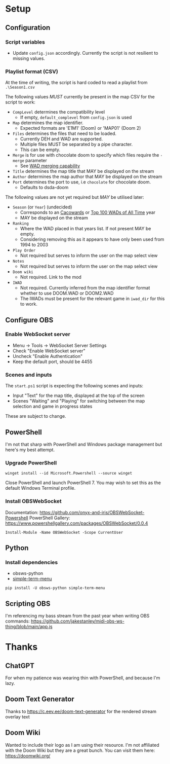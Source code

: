 # Setup

## Configuration

### Script variables

- Update `config.json` accordingly. Currently the script is not resilient to missing values.

### Playlist format (CSV)

At the time of writing, the script is hard coded to read a playlist from `.\Season1.csv`

The following values _MUST_ currently be present in the map CSV for the script to work:

- `CompLevel` determines the compatibility level
	- If empty, `default_complevel` from `config.json` is used
- `Map` determines the map identifier. 
	- Expected formats are 'E1M1' (Doom) or 'MAP01' (Doom 2)
- `Files` determines the files that need to be loaded. 
	- Currently DEH and WAD are supported. 
	- Multiple files MUST be separated by a pipe character. 
	- This can be empty.
- `Merge` is for use with chocolate doom to specify which files require the `-merge` parameter
	- See [WAD merging capability](https://www.chocolate-doom.org/wiki/index.php/WAD_merging_capability)
- `Title` determines the map title that MAY be displayed on the stream
- `Author` determines the map author that MAY be displayed on the stream
- `Port` determines the port to use, i.e `chocolate` for chocolate doom.
	- Defaults to dsda-doom

The following values are not yet required but _MAY_ be utilised later:

- `Season` (or `Year`) (undecided)
	- Corresponds to an [Cacowards](https://doomwiki.org/wiki/Cacowards) or [Top 100 WADs of All Time](https://doomwiki.org/wiki/Top_100_WADs_of_All_Time) year
	- MAY be displayed on the stream
- `Ranking`
	- Where the WAD placed in that years list. If not present MAY be empty. 
	- Considering removing this as it appears to have only been used from 1994 to 2003
- `Play Order`
	- Not required but serves to inform the user on the map select view
- `Notes`
	- Not required but serves to inform the user on the map select view
- `Doom wiki`
	- Not required. Link to the mod
- `IWAD`
 	- Not required. Currently inferred from the map identifier format whether to use DOOM.WAD or DOOM2.WAD
 	- The IWADs must be present for the relevant game in `iwad_dir` for this to work.

## Configure OBS

### Enable WebSocket server

- Menu -> Tools -> WebSocket Server Settings
- Check "Enable WebSocket server"
- Uncheck "Enable Authentication"
- Keep the default port, should be 4455

### Scenes and inputs

The `start.ps1` script is expecting the following scenes and inputs:
- Input "Text" for the map title, displayed at the top of the screen
- Scenes "Waiting" and "Playing" for switching between the map selection and game in progress states

These are subject to change.

## PowerShell

I'm not that sharp with PowerShell and Windows package management but here's my best attempt.

### Upgrade PowerShell

```
winget install --id Microsoft.Powershell --source winget
```

Close PowerShell and launch PowerShell 7. You may wish to set this as the default Windows Terminal profile.

### Install OBSWebSocket

Documentation: https://github.com/onyx-and-iris/OBSWebSocket-Powershell
PowerShell Gallery: https://www.powershellgallery.com/packages/OBSWebSocket/0.0.4

```
Install-Module -Name OBSWebSocket -Scope CurrentUser
```

## Python

### Install dependencies

- obsws-python
- [simple-term-menu](https://pypi.org/project/simple-term-menu/)

```
pip install -U obsws-python simple-term-menu
```

## Scripting OBS

I'm referencing my bass stream from the past year when writing OBS commands: https://github.com/jakestanley/midi-obs-ws-thing/blob/main/app.js

# Thanks

## ChatGPT
For when my patience was wearing thin with PowerShell, and because I'm lazy.

## Doom Text Generator
Thanks to https://c.eev.ee/doom-text-generator for the rendered stream overlay text

## Doom Wiki
Wanted to include their logo as I am using their resource. I'm not affiliated with the Doom Wiki but they are a great bunch. You can visit them here: https://doomwiki.org/
